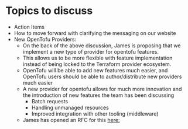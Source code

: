 
# Topics to discuss

* Action Items
* How to move forward with clarifying the messaging on our website
* New OpenTofu Providers:
  * On the back of the above discussion, James is proposing that we implement a new type of provider for opentofu features.
  * This allows us to be more flexible with feature implementation instead of being locked to the Terraform provider ecosystem.
  * OpenTofu will be able to add new features much easier, and OpenTofu users should be able to author/distribute new providers much easier
  * A new provider for opentofu allows for much more innovation and the introduction of new features the team has been discussing
    * Batch requests
    * Handling unmanaged resources
    * Improved integration with other tooling (middleware)
  * James has opened an RFC for this [here:](https://github.com/opentofu/opentofu/pull/3080)
